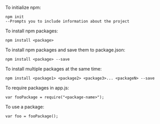 To initialize npm:

    npm init
    --Prompts you to include information about the project

To install npm packages:

    npm install <package>
    
To install npm packages and save them to package.json: 

    npm install <package> --save
    
To install multiple packages at the same time:

    npm install <package1> <package2> <package3>... <packageN> --save
    
To require packages in app.js:

    var fooPackage = require("<package-name>");
    
To use a package:

    var foo = fooPackage();